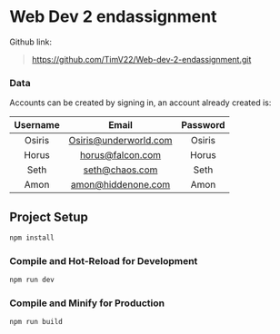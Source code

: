 # Web Dev 2 endassignment

Github link:
> https://github.com/TimV22/Web-dev-2-endassignment.git

### Data

Accounts can be created by signing in,
an account already created is:

|Username  |       Email           |    Password    |
|:--------:|:---------------------:|:--------------:|
|Osiris    | Osiris@underworld.com | Osiris         |
|Horus     | horus@falcon.com      | Horus          |
|Seth      | seth@chaos.com        | Seth           |
|Amon      | amon@hiddenone.com    | Amon           |


## Project Setup

```sh
npm install
```

### Compile and Hot-Reload for Development

```sh
npm run dev
```

### Compile and Minify for Production

```sh
npm run build
```
